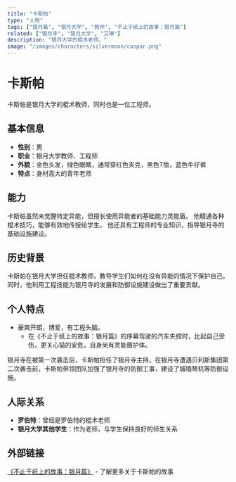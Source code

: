 ```yaml
---
title: "卡斯帕"
type: "人物"
tags: ["银月篇", "银月大学", "教师", "不止于纸上的故事：银月篇"]
related: ["银月寺", "银月大学", "艾琳"]
description: "银月大学的棍术老师。"
image: "/images/characters/silvermoon/caspar.png"
---
```

# 卡斯帕

卡斯帕是银月大学的棍术教师，同时也是一位工程师。

## 基本信息

- **性别**：男
- **职业**：银月大学教师、工程师
- **外貌**：金色头发，绿色眼睛，通常穿红色夹克，黑色T恤，蓝色牛仔裤
- **特点**：身材高大的青年老师

## 能力

卡斯帕虽然未觉醒特定异能，但擅长使用异能者的基础能力灵能盾。
他精通各种棍术技巧，能够有效地传授给学生。
他还具有工程师的专业知识，指导银月寺的基础设施建设。

## 历史背景

卡斯帕在银月大学担任棍术教师，教导学生们如何在没有异能的情况下保护自己。同时，他利用工程技能为银月寺的发展和防御设施建设做出了重要贡献。

## 个人特点

- 豪爽开朗，博爱，有工程头脑。
    - 在《不止于纸上的故事：银月篇》的序幕驾驶的汽车失控时，比起自己受伤，更关心猫的安危，自身尚有灵能盾护体。

<div class="spoiler" data-source="《不止于纸上的故事：银月篇》清扫行动">
银月寺在被第一次袭击后，卡斯帕担任了银月寺主持，在银月寺遭遇贝利斯集团第二次袭击前，卡斯帕带领团队加强了银月寺的防御工事，建设了城墙弩机等防御设施。
</div>

## 人际关系

- **罗伯特**：曾经是罗伯特的棍术老师
- **银月大学其他学生**：作为老师，与学生保持良好的师生关系


## 外部链接

[《不止于纸上的故事：银月篇》](https://tobenot.itch.io/beyond-books) - 了解更多关于卡斯帕的故事 